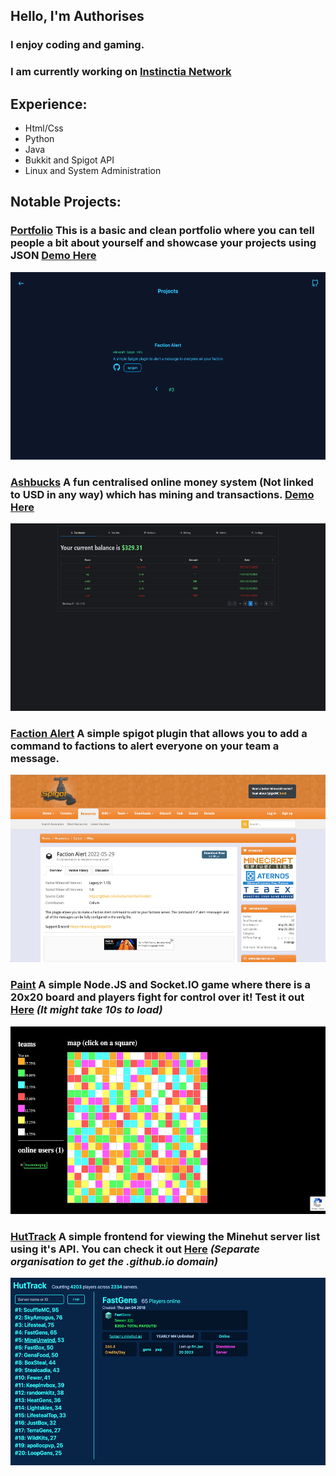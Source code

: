 ## Hello, I'm Authorises
### I enjoy coding and gaming.
### I am currently working on [Instinctia Network](https://github.com/InstinctiaNetwork)

## Experience:
- Html/Css
- Python
- Java
- Bukkit and Spigot API
- Linux and System Administration

## Notable Projects:


### [Portfolio](https://github.com/Authorises/Portfolio) This is a basic and clean portfolio where you can tell people a bit about yourself and showcase your projects using JSON [Demo Here](https://authorises.vercel.app)
<img src="portfolio.png" alt="Screenshot of my Portfolio Website" style="height: 300px; width:600px;"/>

### [Ashbucks](https://github.com/Authorises/Portfolio) A fun centralised online money system (Not linked to USD in any way) which has mining and transactions. [Demo Here](https://ashbucks.vercel.app)
<img src="ashbucks.png" alt="Screenshot of the Ashbucks dashboard" style="height: 300px; width:600px;"/>

### [Faction Alert](https://github.com/Authorises/FactionAlert) A simple spigot plugin that allows you to add a command to factions to alert everyone on your team a message.
<img src="factionalert.png" alt="Screenshot of Faction Alert spigot page" style="height: 300px; width:600px;"/>

### [Paint](https://github.com/Authorises/paint) A simple Node.JS and Socket.IO game where there is a 20x20 board and players fight for control over it! Test it out [Here](https://paint.authorises.repl.co) *(It might take 10s to load)*
<img src="paint.png" alt="Screenshot of the simple Paint IO game" style="height: 300px; width:600px;"/>


### [HutTrack](https://github.com/huttrack/huttrack.github.io) A simple frontend for viewing the Minehut server list using it's API. You can check it out [Here](https://huttrack.github.io) *(Separate organisation to get the .github.io domain)*
<img src="huttrack.png" alt="Screenshot of huttrack server Tracker" style="height: 300px; width:600px;"/>
